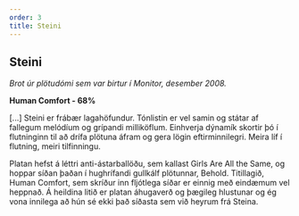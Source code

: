 ```yaml
---
order: 3
title: Steini
---
```


## Steini

*Brot úr plötudómi sem var birtur í Monitor, desember 2008.*

**Human Comfort - 68%**

[...] Steini er frábær lagahöfundur. Tónlistin er vel samin og státar af fallegum melódíum og grípandi milliköflum. Einhverja dýnamík skortir þó í flutninginn til að drífa plötuna áfram og gera lögin eftirminnilegri. Meira líf í flutning, meiri tilfinningu.

Platan hefst á léttri anti-ástarballöðu, sem kallast Girls Are All the Same, og hoppar síðan þaðan í hughrífandi gullkálf plötunnar, Behold. Titillagið, Human Comfort, sem skríður inn fljótlega síðar er einnig með eindæmum vel heppnað. Á heildina litið er platan áhugaverð og þægileg hlustunar og ég vona innilega að hún sé ekki það síðasta sem við heyrum frá Steina.
